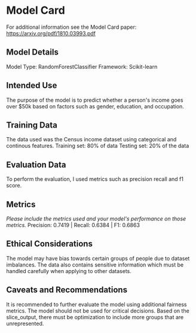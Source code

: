 # Model Card

For additional information see the Model Card paper: https://arxiv.org/pdf/1810.03993.pdf

## Model Details
Model Type: RandomForestClassifier
Framework: Scikit-learn

## Intended Use
The purpose of the model is to predict whether a person's income goes over $50k based on factors such as gender, education, and occupation. 

## Training Data
The data used was the Census income dataset using categorical and continous features.
Training set: 80% of data
Testing set: 20% of the data

## Evaluation Data
To perform the evaluation, I used metrics such as precision recall and f1 score. 

## Metrics
_Please include the metrics used and your model's performance on those metrics._
Precision: 0.7419 | Recall: 0.6384 | F1: 0.6863

## Ethical Considerations
The model may have bias towards certain groups of people due to dataset imbalances. The data also contains sensitive information which must be handled carefully when applying to other datasets. 
## Caveats and Recommendations
It is recommended to further evaluate the model using additional fairness metrics. The model should not be used for critical decisions. Based on the slice_output, there must be optimization to include more groups that are unrepresented. 
